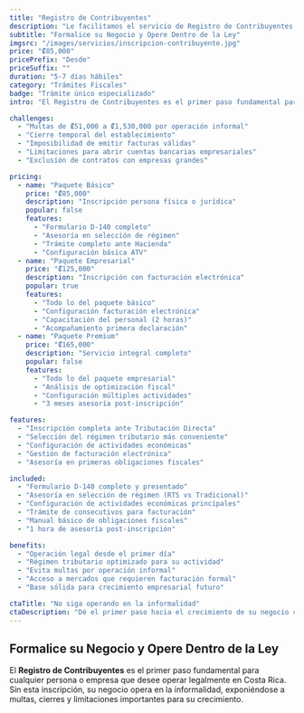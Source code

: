 ```yaml
---
title: "Registro de Contribuyentes"
description: "Le facilitamos el servicio de Registro de Contribuyentes ante la Dirección General de Tributación Directa, para que pueda operar a derecho y cumplir sus deberes fiscales."
subtitle: "Formalice su Negocio y Opere Dentro de la Ley"
imgsrc: "/images/servicios/inscripcion-contribuyente.jpg"
price: "₡85,000"
pricePrefix: "Desde"
priceSuffix: ""
duration: "5-7 días hábiles"
category: "Trámites Fiscales"
badge: "Trámite único especializado"
intro: "El Registro de Contribuyentes es el primer paso fundamental para cualquier persona o empresa que desee operar legalmente en Costa Rica. Sin esta inscripción, su negocio opera en la informalidad, exponiéndose a multas, cierres y limitaciones importantes para su crecimiento."

challenges:
  - "Multas de ₡51,000 a ₡1,530,000 por operación informal"
  - "Cierre temporal del establecimiento"
  - "Imposibilidad de emitir facturas válidas"
  - "Limitaciones para abrir cuentas bancarias empresariales"
  - "Exclusión de contratos con empresas grandes"

pricing:
  - name: "Paquete Básico"
    price: "₡85,000"
    description: "Inscripción persona física o jurídica"
    popular: false
    features:
      - "Formulario D-140 completo"
      - "Asesoría en selección de régimen"
      - "Trámite completo ante Hacienda"
      - "Configuración básica ATV"
  - name: "Paquete Empresarial"
    price: "₡125,000"
    description: "Inscripción con facturación electrónica"
    popular: true
    features:
      - "Todo lo del paquete básico"
      - "Configuración facturación electrónica"
      - "Capacitación del personal (2 horas)"
      - "Acompañamiento primera declaración"
  - name: "Paquete Premium"
    price: "₡165,000"
    description: "Servicio integral completo"
    popular: false
    features:
      - "Todo lo del paquete empresarial"
      - "Análisis de optimización fiscal"
      - "Configuración múltiples actividades"
      - "3 meses asesoría post-inscripción"

features:
  - "Inscripción completa ante Tributación Directa"
  - "Selección del régimen tributario más conveniente"
  - "Configuración de actividades económicas"
  - "Gestión de facturación electrónica"
  - "Asesoría en primeras obligaciones fiscales"

included:
  - "Formulario D-140 completo y presentado"
  - "Asesoría en selección de régimen (RTS vs Tradicional)"
  - "Configuración de actividades económicas principales"
  - "Trámite de consecutivos para facturación"
  - "Manual básico de obligaciones fiscales"
  - "1 hora de asesoría post-inscripción"

benefits:
  - "Operación legal desde el primer día"
  - "Régimen tributario optimizado para su actividad"
  - "Evita multas por operación informal"
  - "Acceso a mercados que requieren facturación formal"
  - "Base sólida para crecimiento empresarial futuro"

ctaTitle: "No siga operando en la informalidad"
ctaDescription: "Dé el primer paso hacia el crecimiento de su negocio con una inscripción correcta como contribuyente. Contáctenos hoy y formalice su empresa de manera rápida y eficiente."
---
```


## Formalice su Negocio y Opere Dentro de la Ley

El **Registro de Contribuyentes** es el primer paso fundamental para cualquier persona o empresa que desee operar legalmente en Costa Rica. Sin esta inscripción, su negocio opera en la informalidad, exponiéndose a multas, cierres y limitaciones importantes para su crecimiento.